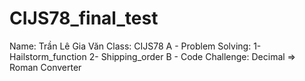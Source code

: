 # CIJS78_final_test
Name: Trần Lê Gia Văn
Class: CIJS78
A - Problem Solving:
  1- Hailstorm_function
  2- Shipping_order
B - Code Challenge: Decimal => Roman Converter
